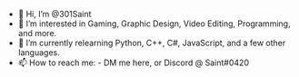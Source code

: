 - 👋 Hi, I’m @301Saint
- 👀 I’m interested in Gaming, Graphic Design, Video Editing, Programming, and more.
- 🌱 I’m currently relearning Python, C++, C#, JavaScript, and a few other languages.
- 📫 How to reach me:
      - DM me here, or Discord @ Saint#0420

<!---
301Saint/301Saint is a ✨ special ✨ repository because its `README.md` (this file) appears on your GitHub profile.
You can click the Preview link to take a look at your changes.
--->
